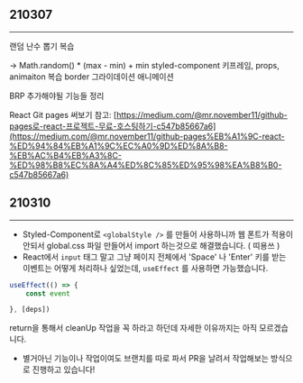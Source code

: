 ## 210307

---

랜덤 난수 뽑기 복습

→ Math.random() * (max - min) + min
styled-component 키프레임, props, animaiton 복습
border 그라이데이션 애니메이션

BRP 추가해야될 기능들 정리

React Git pages 써보기
참고: [https://medium.com/@mr.november11/github-pages로-react-프로젝트-무료-호스팅하기-c547b85667a6](https://medium.com/@mr.november11/github-pages%EB%A1%9C-react-%ED%94%84%EB%A1%9C%EC%A0%9D%ED%8A%B8-%EB%AC%B4%EB%A3%8C-%ED%98%B8%EC%8A%A4%ED%8C%85%ED%95%98%EA%B8%B0-c547b85667a6)

## 210310

---

- Styled-Component로 `<globalStyle />` 를 만들어 사용하니까 웹 폰트가 적용이 안되서 global.css 파일 만들어서 import 하는것으로 해결했습니다. ( 띠용쓰 )
- React에서 `input` 태그 말고 그냥 페이지 전체에서 'Space' 나 'Enter' 키를 받는 이벤트는 어떻게 처리하나 싶었는데, `useEffect` 를 사용하면 가능했습니다.

```jsx
useEffect(() => {
	const event

}, [deps])
```

return을 통해서 cleanUp 작업을 꼭 하라고 하던데 자세한 이유까지는 아직 모르겠습니다.

- 별거아닌 기능이나 작업이여도 브랜치를 따로 파서 PR을 날려서 작업해보는 방식으로 진행하고 있습니다!
